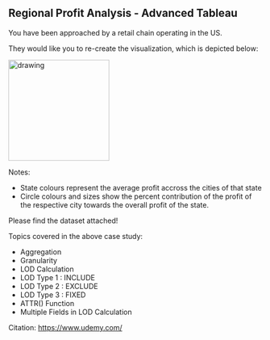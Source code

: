 ## Regional Profit Analysis - Advanced Tableau

You have been approached by a retail chain operating in the US.

They would like you to re-create the visualization, which is depicted below:

<img src="https://github.com/prtk1306/MachineLearning/blob/master/Population_map_Australia.png" alt="drawing" width="200"/>

Notes:

- State colours represent the average profit accross the cities of that state
- Circle colours and sizes show the percent contribution of the profit of the respective city towards the overall profit of the state.

Please find the dataset attached!

Topics covered in the above case study:
* Aggregation
* Granularity
* LOD Calculation
* LOD Type 1 : INCLUDE
* LOD Type 2 : EXCLUDE
* LOD Type 3 : FIXED
* ATTR() Function
* Multiple Fields in LOD Calculation 

Citation: https://www.udemy.com/
